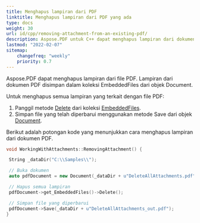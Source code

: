 ```yaml
---
title: Menghapus lampiran dari PDF 
linktitle: Menghapus lampiran dari PDF yang ada
type: docs
weight: 30
url: id/cpp/removing-attachment-from-an-existing-pdf/
description: Aspose.PDF untuk C++ dapat menghapus lampiran dari dokumen PDF Anda. Gunakan API PDF C++ untuk menghapus lampiran dalam file PDF menggunakan pustaka Aspose.PDF.
lastmod: "2022-02-07"
sitemap:
    changefreq: "weekly"
    priority: 0.7
---
```


Aspose.PDF dapat menghapus lampiran dari file PDF. Lampiran dari dokumen PDF disimpan dalam koleksi EmbeddedFiles dari objek Document.

Untuk menghapus semua lampiran yang terkait dengan file PDF:

1. Panggil metode [Delete](https://reference.aspose.com/pdf/cpp/class/aspose.pdf.embedded_file_collection#afff8b235b554a66c203464b61204b843) dari koleksi [EmbeddedFiles](https://reference.aspose.com/pdf/cpp/class/aspose.pdf.embedded_file_collection).
1. Simpan file yang telah diperbarui menggunakan metode Save dari objek [Document](https://reference.aspose.com/pdf/cpp/class/aspose.pdf.document).

Berikut adalah potongan kode yang menunjukkan cara menghapus lampiran dari dokumen PDF.

```cpp
void WorkingWithAttachments::RemovingAttachment() {

 String _dataDir("C:\\Samples\\");

 // Buka dokumen
 auto pdfDocument = new Document(_dataDir + u"DeleteAllAttachments.pdf");

 // Hapus semua lampiran
 pdfDocument->get_EmbeddedFiles()->Delete();

 // Simpan file yang diperbarui
 pdfDocument->Save(_dataDir + u"DeleteAllAttachments_out.pdf");
}
```